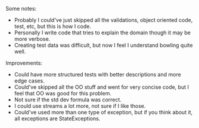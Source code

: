 
Some notes:
- Probably I could've just skipped all the validations, object oriented code, test, etc, but this is how I code.
- Personally I write code that tries to explain the domain though it may be more verbose.
- Creating test data was difficult, but now I feel I understand bowling quite well.

Improvements:
- Could have more structured tests with better descriptions and more edge cases.
- Could've skipped all the OO stuff and went for very concise code, but I feel that OO was good for this problem. 
- Not sure if the std dev formula was correct.
- I could use streams a lot more, not sure if I like those.
- Could've used more than one type of exception, but if you think about it, all exceptions are StateExceptions.
